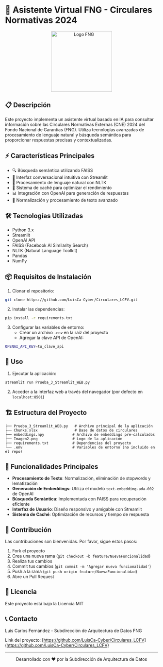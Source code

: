 # 🤖 Asistente Virtual FNG - Circulares Normativas 2024

<p align="center">
  <img src="https://portalqa.fng.gov.co/images/institucional/logo_nfg_blanco.png" alt="Logo FNG" style="width: 200px; height: auto;">
</p>

## 📋 Descripción

Este proyecto implementa un asistente virtual basado en IA para consultar información sobre las Circulares Normativas Externas (CNE) 2024 del Fondo Nacional de Garantías (FNG). Utiliza tecnologías avanzadas de procesamiento de lenguaje natural y búsqueda semántica para proporcionar respuestas precisas y contextualizadas.

## ⚡ Características Principales

- 🔍 Búsqueda semántica utilizando FAISS
- 💬 Interfaz conversacional intuitiva con Streamlit
- 🧠 Procesamiento de lenguaje natural con NLTK
- 🔄 Sistema de caché para optimizar el rendimiento
- 📊 Integración con OpenAI para generación de respuestas
- 🎯 Normalización y procesamiento de texto avanzado

## 🛠️ Tecnologías Utilizadas

- Python 3.x
- Streamlit
- OpenAI API
- FAISS (Facebook AI Similarity Search)
- NLTK (Natural Language Toolkit)
- Pandas
- NumPy

## 📦 Requisitos de Instalación

1. Clonar el repositorio:
```bash
git clone https://github.com/LuisCa-Cyber/Circulares_LCFV.git
```

2. Instalar las dependencias:
```bash
pip install -r requirements.txt
```

3. Configurar las variables de entorno:
   - Crear un archivo `.env` en la raíz del proyecto
   - Agregar la clave API de OpenAI:
```bash
OPENAI_API_KEY=tu_clave_api
```

## 🚀 Uso

1. Ejecutar la aplicación:
```bash
streamlit run Prueba_3_Streamlit_WEB.py
```

2. Acceder a la interfaz web a través del navegador (por defecto en `localhost:8501`)

## 🏗️ Estructura del Proyecto

```
├── Prueba_3_Streamlit_WEB.py   # Archivo principal de la aplicación
├── Chunks.xlsx                 # Base de datos de circulares
├── embeddings.npy             # Archivo de embeddings pre-calculados
├── Imagen2.png                # Logo de la aplicación
├── requirements.txt           # Dependencias del proyecto
└── .env                       # Variables de entorno (no incluido en el repo)
```

## 🔧 Funcionalidades Principales

- **Procesamiento de Texto**: Normalización, eliminación de stopwords y lematización
- **Generación de Embeddings**: Utiliza el modelo `text-embedding-ada-002` de OpenAI
- **Búsqueda Semántica**: Implementada con FAISS para recuperación eficiente
- **Interfaz de Usuario**: Diseño responsivo y amigable con Streamlit
- **Sistema de Caché**: Optimización de recursos y tiempo de respuesta

## 👥 Contribución

Las contribuciones son bienvenidas. Por favor, sigue estos pasos:

1. Fork el proyecto
2. Crea una nueva rama (`git checkout -b feature/NuevaFuncionalidad`)
3. Realiza tus cambios
4. Commit tus cambios (`git commit -m 'Agregar nueva funcionalidad'`)
5. Push a la rama (`git push origin feature/NuevaFuncionalidad`)
6. Abre un Pull Request

## 📄 Licencia

Este proyecto está bajo la Licencia MIT

## 📞 Contacto

Luis Carlos Fernández - Subdirección de Arquitectura de Datos FNG

Link del proyecto: [https://github.com/LuisCa-Cyber/Circulares_LCFV](https://github.com/LuisCa-Cyber/Circulares_LCFV)

---
<p align="center">
  Desarrollado con ❤️ por la Subdirección de Arquitectura de Datos
</p>
